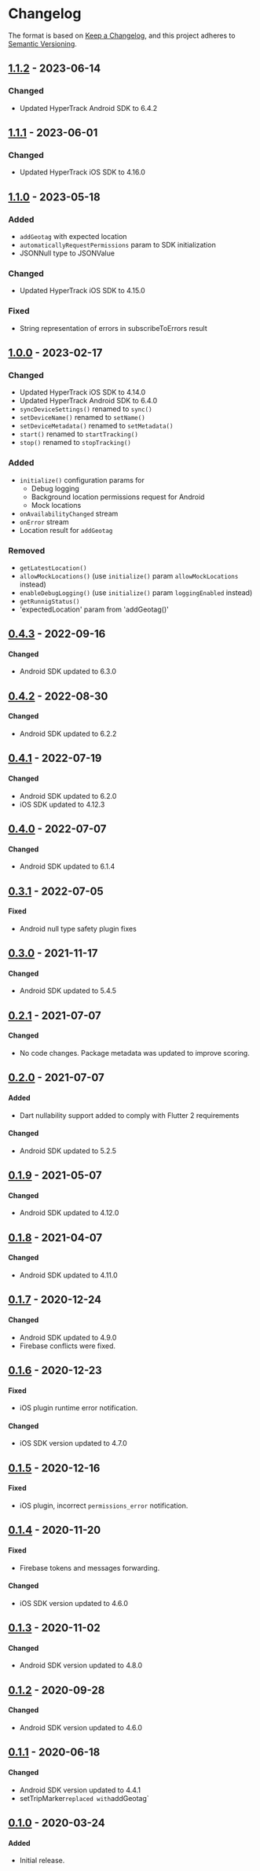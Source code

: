# Changelog

The format is based on [Keep a Changelog](https://keepachangelog.com/en/1.0.0/),
and this project adheres to [Semantic Versioning](https://semver.org/spec/v2.0.0.html).

## [1.1.2] - 2023-06-14

### Changed
- Updated HyperTrack Android SDK to 6.4.2

## [1.1.1] - 2023-06-01

### Changed
- Updated HyperTrack iOS SDK to 4.16.0

## [1.1.0] - 2023-05-18

### Added
- `addGeotag` with expected location
- `automaticallyRequestPermissions` param to SDK initialization
- JSONNull type to JSONValue

### Changed
- Updated HyperTrack iOS SDK to 4.15.0

### Fixed
- String representation of errors in subscribeToErrors result

## [1.0.0] - 2023-02-17

### Changed
- Updated HyperTrack iOS SDK to 4.14.0
- Updated HyperTrack Android SDK to 6.4.0
- `syncDeviceSettings()` renamed to `sync()`
- `setDeviceName()` renamed to `setName()`
- `setDeviceMetadata()` renamed to `setMetadata()`
- `start()` renamed to `startTracking()`
- `stop()` renamed to `stopTracking()`

### Added
- `initialize()` configuration params for
  - Debug logging
  - Background location permissions request for Android
  - Mock locations
- `onAvailabilityChanged` stream
- `onError` stream
- Location result for `addGeotag`

### Removed
- `getLatestLocation()`
- `allowMockLocations()` (use `initialize()` param `allowMockLocations` instead)
- `enableDebugLogging()` (use `initialize()` param `loggingEnabled` instead)
- `getRunnigStatus()`
- 'expectedLocation' param from 'addGeotag()'

## [0.4.3] - 2022-09-16
#### Changed
- Android SDK updated to 6.3.0

## [0.4.2] - 2022-08-30
#### Changed
- Android SDK updated to 6.2.2

## [0.4.1] - 2022-07-19
#### Changed
- Android SDK updated to 6.2.0
- iOS SDK updated to 4.12.3

## [0.4.0] - 2022-07-07
#### Changed
- Android SDK updated to 6.1.4

## [0.3.1] - 2022-07-05
#### Fixed
- Android null type safety plugin fixes

## [0.3.0] - 2021-11-17
#### Changed
- Android SDK updated to 5.4.5

## [0.2.1] - 2021-07-07
#### Changed
- No code changes. Package metadata was updated to improve scoring.

## [0.2.0] - 2021-07-07
#### Added
- Dart nullability support added to comply with Flutter 2 requirements
#### Changed
- Android SDK updated to 5.2.5

## [0.1.9] - 2021-05-07
#### Changed
- Android SDK updated to 4.12.0

## [0.1.8] - 2021-04-07
#### Changed
- Android SDK updated to 4.11.0

## [0.1.7] - 2020-12-24
#### Changed
- Android SDK updated to 4.9.0
- Firebase conflicts were fixed.

## [0.1.6] - 2020-12-23
#### Fixed
- iOS plugin runtime error notification.
#### Changed
- iOS SDK version updated to 4.7.0


## [0.1.5] - 2020-12-16
#### Fixed
- iOS plugin, incorrect `permissions_error` notification.

## [0.1.4] - 2020-11-20
#### Fixed
- Firebase tokens and messages forwarding.
#### Changed
- iOS SDK version updated to 4.6.0

## [0.1.3] - 2020-11-02
#### Changed
- Android SDK version updated to 4.8.0

## [0.1.2] - 2020-09-28
#### Changed
- Android SDK version updated to 4.6.0

## [0.1.1] - 2020-06-18
#### Changed
- Android SDK version updated to 4.4.1
- setTripMarker` replaced with `addGeotag` 

## [0.1.0] - 2020-03-24
#### Added
- Initial release.

[1.1.2]: https://github.com/hypertrack/sdk-flutter/releases/tag/1.1.2
[1.1.1]: https://github.com/hypertrack/sdk-flutter/releases/tag/1.1.1
[1.1.0]: https://github.com/hypertrack/sdk-flutter/releases/tag/1.1.0
[1.0.0]: https://github.com/hypertrack/sdk-flutter/releases/tag/1.0.0
[0.4.3]: https://github.com/hypertrack/sdk-flutter/releases/tag/0.4.3
[0.4.2]: https://github.com/hypertrack/sdk-flutter/releases/tag/0.4.2
[0.4.1]: https://github.com/hypertrack/sdk-flutter/releases/tag/0.4.1
[0.4.0]: https://github.com/hypertrack/sdk-flutter/releases/tag/0.4.0
[0.3.1]: https://github.com/hypertrack/sdk-flutter/releases/tag/0.3.1
[0.3.0]: https://github.com/hypertrack/sdk-flutter/releases/tag/0.3.0
[0.2.1]: https://github.com/hypertrack/sdk-flutter/releases/tag/0.2.1
[0.2.0]: https://github.com/hypertrack/sdk-flutter/releases/tag/0.2.0
[0.1.9]: https://github.com/hypertrack/sdk-flutter/releases/tag/0.1.9
[0.1.8]: https://github.com/hypertrack/sdk-flutter/releases/tag/0.1.8
[0.1.7]: https://github.com/hypertrack/sdk-flutter/releases/tag/0.1.7
[0.1.6]: https://github.com/hypertrack/sdk-flutter/releases/tag/0.1.6
[0.1.5]: https://github.com/hypertrack/sdk-flutter/releases/tag/0.1.5
[0.1.4]: https://github.com/hypertrack/sdk-flutter/releases/tag/0.1.4
[0.1.3]: https://github.com/hypertrack/sdk-flutter/releases/tag/0.1.3
[0.1.2]: https://github.com/hypertrack/sdk-flutter/releases/tag/0.1.2
[0.1.1]: https://github.com/hypertrack/sdk-flutter/releases/tag/0.1.1
[0.1.0]: https://github.com/hypertrack/sdk-flutter/releases/tag/0.1.0
